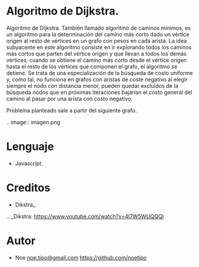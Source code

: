 Algoritmo de Dijkstra.
======================

Algoritmo de Dijkstra. También llamado algoritmo de caminos mínimos, es un algoritmo para la determinación del
camino más corto dado un vértice origen al resto de vértices en un grafo con pesos en cada arista.
La idea subyacente en este algoritmo consiste en ir explorando todos los caminos más cortos que parten del 
vértice origen y que llevan a todos los demás vértices; cuando se obtiene el camino más corto desde el 
vértice origen hasta el resto de los vértices que componen el grafo, el algoritmo se detiene. Se trata
de una especialización de la búsqueda de costo uniforme y, como tal, no funciona en grafos con aristas 
de coste negativo al elegir siempre el nodo con distancia menor, pueden quedar excluidos de la búsqueda
nodos que en próximas iteraciones bajarían el costo general del camino al pasar por una arista con costo negativo.

Problema planteado sale a partir del siguiente grafo.

.. image:: imagen.png

Lenguaje
========
* Javascript.


Creditos
========

* Dikstra_.

.. _Dikstra: https://www.youtube.com/watch?v=4I7W5WUQQQI

Autor
=====
* Noe <noe.tipo@gmail.com> https://github.com/noetipo
